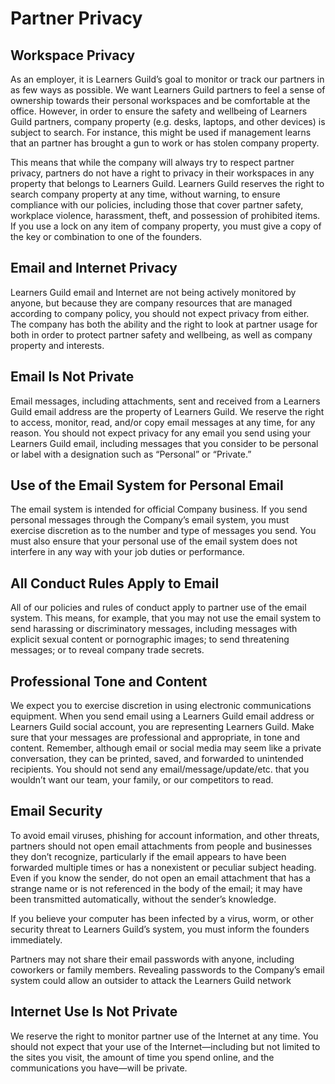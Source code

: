 # Partner Privacy

## Workspace Privacy

As an employer, it is Learners Guild’s goal to monitor or track our partners in as few ways as possible. We want Learners Guild partners to feel a sense of ownership towards their personal workspaces and be comfortable at the office. However, in order to ensure the safety and wellbeing of Learners Guild partners, company property (e.g. desks, laptops, and other devices) is subject to search. For instance, this might be used if management learns that an partner has brought a gun to work or has stolen company property.

This means that while the company will always try to respect partner privacy, partners do not have a right to privacy in their workspaces in any property that belongs to Learners Guild. Learners Guild reserves the right to search company property at any time, without warning, to ensure compliance with our policies, including those that cover partner safety, workplace violence, harassment, theft, and possession of prohibited items. If you use a lock on any item of company property, you must give a copy of the key or combination to one of the founders.

## Email and Internet Privacy

Learners Guild email and Internet are not being actively monitored by anyone, but because they are company resources that are managed according to company policy, you should not expect privacy from either. The company has both the ability and the right to look at partner usage for both in order to protect partner safety and wellbeing, as well as company property and interests.

## Email Is Not Private

Email messages, including attachments, sent and received from a Learners Guild email address are the property of Learners Guild. We reserve the right to access, monitor, read, and/or copy email messages at any time, for any reason. You should not expect privacy for any email you send using your Learners Guild email, including messages that you consider to be personal or label with a designation such as “Personal” or “Private.”

## Use of the Email System for Personal Email

The email system is intended for official Company business. If you send personal messages through the Company’s email system, you must exercise discretion as to the number and type of messages you send. You must also ensure that your personal use of the email system does not interfere in any way with your job duties or performance.

## All Conduct Rules Apply to Email

All of our policies and rules of conduct apply to partner use of the email system. This means, for example, that you may not use the email system to send harassing or discriminatory messages, including messages with explicit sexual content or pornographic images; to send threatening messages; or to reveal company trade secrets.

## Professional Tone and Content

We expect you to exercise discretion in using electronic communications equipment. When you send email using a Learners Guild email address or Learners Guild social account, you are representing Learners Guild. Make sure that your messages are professional and appropriate, in tone and content. Remember, although email or social media may seem like a private conversation, they can be printed, saved, and forwarded to unintended recipients. You should not send any email/message/update/etc. that you wouldn’t want our team, your family, or our competitors to read.

## Email Security

To avoid email viruses, phishing for account information, and other threats, partners should not open email attachments from people and businesses they don’t recognize, particularly if the email appears to have been forwarded multiple times or has a nonexistent or peculiar subject heading. Even if you know the sender, do not open an email attachment that has a strange name or is not referenced in the body of the email; it may have been transmitted automatically, without the sender’s knowledge.

If you believe your computer has been infected by a virus, worm, or other security threat to Learners Guild’s system, you must inform the founders immediately.

Partners may not share their email passwords with anyone, including coworkers or family members. Revealing passwords to the Company’s email system could allow an outsider to attack the Learners Guild network

## Internet Use Is Not Private

We reserve the right to monitor partner use of the Internet at any time. You should not expect that your use of the Internet—including but not limited to the sites you visit, the amount of time you spend online, and the communications you have—will be private.
